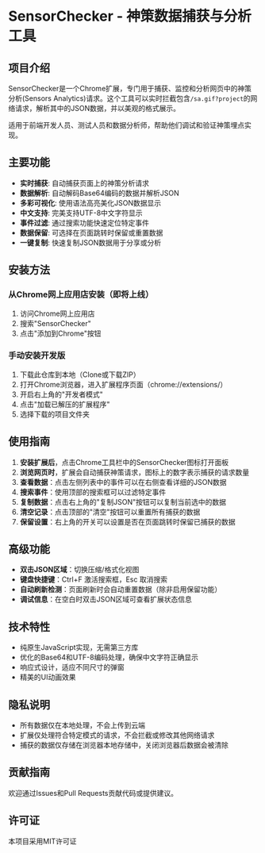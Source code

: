 # SensorChecker - 神策数据捕获与分析工具

## 项目介绍

SensorChecker是一个Chrome扩展，专门用于捕获、监控和分析网页中的神策分析(Sensors Analytics)请求。这个工具可以实时拦截包含`/sa.gif?project`的网络请求，解析其中的JSON数据，并以美观的格式展示。

适用于前端开发人员、测试人员和数据分析师，帮助他们调试和验证神策埋点实现。

## 主要功能

- **实时捕获**: 自动捕获页面上的神策分析请求
- **数据解析**: 自动解码Base64编码的数据并解析JSON
- **多彩可视化**: 使用语法高亮美化JSON数据显示
- **中文支持**: 完美支持UTF-8中文字符显示
- **事件过滤**: 通过搜索功能快速定位特定事件
- **数据保留**: 可选择在页面跳转时保留或重置数据
- **一键复制**: 快速复制JSON数据用于分享或分析

## 安装方法

### 从Chrome网上应用店安装（即将上线）

1. 访问Chrome网上应用店
2. 搜索"SensorChecker"
3. 点击"添加到Chrome"按钮

### 手动安装开发版

1. 下载此仓库到本地（Clone或下载ZIP）
2. 打开Chrome浏览器，进入扩展程序页面（chrome://extensions/）
3. 开启右上角的"开发者模式"
4. 点击"加载已解压的扩展程序"
5. 选择下载的项目文件夹

## 使用指南

1. **安装扩展后**，点击Chrome工具栏中的SensorChecker图标打开面板
2. **浏览网页时**，扩展会自动捕获神策请求，图标上的数字表示捕获的请求数量
3. **查看数据**：点击左侧列表中的事件可以在右侧查看详细的JSON数据
4. **搜索事件**：使用顶部的搜索框可以过滤特定事件
5. **复制数据**：点击右上角的"复制JSON"按钮可以复制当前选中的数据
6. **清空记录**：点击顶部的"清空"按钮可以重置所有捕获的数据
7. **保留设置**：右上角的开关可以设置是否在页面跳转时保留已捕获的数据

## 高级功能

- **双击JSON区域**：切换压缩/格式化视图
- **键盘快捷键**：Ctrl+F 激活搜索框，Esc 取消搜索
- **自动刷新检测**：页面刷新时会自动重置数据（除非启用保留功能）
- **调试信息**：在空白时双击JSON区域可查看扩展状态信息

## 技术特性

- 纯原生JavaScript实现，无需第三方库
- 优化的Base64和UTF-8编码处理，确保中文字符正确显示
- 响应式设计，适应不同尺寸的弹窗
- 精美的UI动画效果

## 隐私说明

- 所有数据仅在本地处理，不会上传到云端
- 扩展仅处理符合特定模式的请求，不会拦截或修改其他网络请求
- 捕获的数据仅存储在浏览器本地存储中，关闭浏览器后数据会被清除

## 贡献指南

欢迎通过Issues和Pull Requests贡献代码或提供建议。

## 许可证

本项目采用MIT许可证 